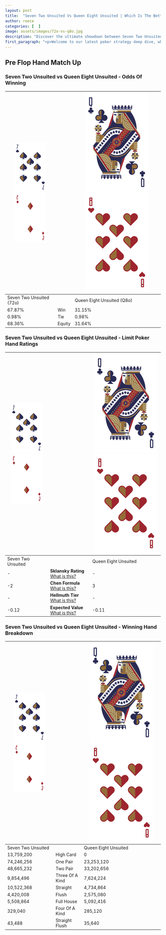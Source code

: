```yaml
---
layout: post
title:  "Seven Two Unsuited Vs Queen Eight Unsuited | Which Is The Better Hand In Poker? A Complete Guide"
author: reece
categories: [  ]
image: assets/images/72o-vs-q8o.jpg
description: "Discover the ultimate showdown between Seven Two Unsuited and Queen Eight Unsuited in poker! Uncover the odds, strategies, and scenarios where one hand triumphs over the other. Get ready to up your poker game with this thrilling analysis."
first_paragraph: "<p>Welcome to our latest poker strategy deep dive, where we're pitting two distinct hands against each other in a high-stakes showdown: Seven Two Unsuited vs Queen Eight Unsuited.</p><p>In the dynamic world of poker, every decision counts, and knowing which hand holds the upper hand is key to your success at the table.</p><p>In this article, we'll dissect these two hands, explore the scenarios where one dominates the other, and equip you with the knowledge to make strategic choices that can tip the odds in your favor.</p><p>Get ready to unravel the intriguing dynamics of these poker hands and elevate your game to new heights.</p>"
---
```




[comment]: # (sp0)

## Pre Flop Hand Match Up

<div class="table hand-ratings" markdown="1"> 



### Seven Two Unsuited vs Queen Eight Unsuited - Odds Of Winning


    
| ![image info](assets/images/hand1/7.png) ![image info](assets/images/hand1/2o.png) |  | ![image info](assets/images/hand2/Q.png) ![image info](assets/images/hand2/8o.png) |
| -------- | -------- | -------- |
| Seven Two Unsuited (72o) |  | Queen Eight Unsuited (Q8o) |
| 67.87% | Win | 31.15% |
| 0.98% | Tie | 0.98% |
| 68.36% | Equity | 31.64% |




[comment]: # (sp1)



### Seven Two Unsuited vs Queen Eight Unsuited - Limit Poker Hand Ratings


    
| ![image info](assets/images/hand1/7.png) ![image info](assets/images/hand1/2o.png) |  | ![image info](assets/images/hand2/Q.png) ![image info](assets/images/hand2/8o.png) |
| -------- | -------- | -------- |
| Seven Two Unsuited |  | Queen Eight Unsuited |
| - | **Sklansky Rating** [What is this?](/sklansky-rating-explained) | - |
| -2 | **Chen Formula** [What is this?](/chen-formula-explained) | 3 |
| - | **Hellmuth Tier** [What is this?](/Hellmuth-tier-explained) | - |
| -0.12 | **Expected Value** [What is this?](/expected-value-explained) | -0.11 |




[comment]: # (sp2)



### Seven Two Unsuited vs Queen Eight Unsuited - Winning Hand Breakdown


    
| ![image info](assets/images/hand1/7.png) ![image info](assets/images/hand1/2o.png) |  | ![image info](assets/images/hand2/Q.png) ![image info](assets/images/hand2/8o.png) |
| -------- | -------- | -------- |
| Seven Two Unsuited |  | Queen Eight Unsuited |
| 13,759,200 | High Card | 0 |
| 74,246,256 | One Pair | 23,253,120 |
| 48,665,232 | Two Pair | 33,202,656 |
| 9,854,496 | Three Of A Kind | 7,624,224 |
| 10,522,368 | Straight | 4,734,864 |
| 4,420,008 | Flush | 2,575,080 |
| 5,508,864 | Full House | 5,092,416 |
| 329,040 | Four Of A Kind | 285,120 |
| 43,488 | Straight Flush | 35,640 |




[comment]: # (sp3)



</div>

[comment]: # (sp4)



[comment]: # (sp5)

